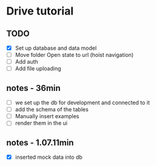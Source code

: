 # Drive tutorial

## TODO

- [x] Set up database and data model
- [ ] Move folder Open state to url (hoist navigation)
- [ ] Add auth
- [ ] Add file uploading

## notes - 36min

- [ ] we set up the db for development and connected to it
- [ ] add the schema of the tables
- [ ] Manually insert examples
- [ ] render them in the ui

## notes - 1.07.11min

- [x] inserted mock data into db
